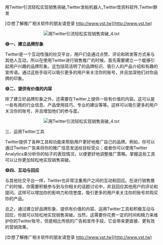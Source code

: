 用Twitter引流轻松实现销售突破,Twitter发帖机器人,Twitter改资料软件,Twitter群发

[😍想了解推广相关软件的朋友请登录 http://www.vst.tw](http://www.vst.tw)

 <center><img src="https://vst.tw/MP4/tuiguang/png/5.png" alt="用Twitter引流轻松实现销售突破_4.txt"></center>

**😄一、建立品牌形象**

Twitter是一个互动性强的社交平台，用户们会通过点赞、评论和转发等方式来与其他人互动，所以在使用Twitter进行销售推广的时候，首先需要建立一个能够引起用户兴趣的品牌形象。这包括简洁明了的品牌标识、吸引人的产品介绍和有趣的宣传语。通过这些手段可以吸引更多的用户来关注你的账号，并且加深他们对你品牌的印象。

**😄二、提供有价值的内容**

除了建立好品牌形象之外，还需要在Twitter上提供一些有价值的内容。这可以是一些有用的行业信息、产品使用技巧、专业的建议等等。这样可以吸引更多的用户关注你的账号，并且增加他们的参与度。

 <center><img src="https://vst.tw/MP4/tuiguang/png/8.png" alt="用Twitter引流轻松实现销售突破_4.txt"></center>

三、运用Twitter工具

Twitter提供了各种工具和功能来帮助用户更好地推广自己的品牌。例如，你可以通过Twitter广告来将你的推广信息发送给目标受众；或者你可以使用Twitter Analytics来分析你的帖子的表现情况，以便更好地调整推广策略。掌握这些工具可以让你更加轻松地实现销售突破。

**😄四、互动与回应**

与其他社交平台一样，Twitter也非常注重用户之间的互动和回应。在进行销售推广的时候，你需要积极参与到与你相关的话题讨论中，并且回应其他用户的评论和提问。这样可以增加你的影响力和信誉度，吸引更多的用户来关注你的账号并购买你的产品。

总之，通过建立好品牌形象、提供有价值的内容、运用Twitter工具和积极互动与回应，你就可以轻松地实现销售突破。当然，这需要你花费一定的时间和精力来维护你的Twitter账号，但是相比传统的广告和宣传手段，它会带来更直接、更有效的营销效果。

[😍想了解推广相关软件的朋友请登录 http://www.vst.tw](http://www.vst.tw)



